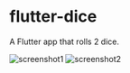 # flutter-dice
A Flutter app that rolls 2 dice.

![screenshot1](https://user-images.githubusercontent.com/47066511/65376896-af2fb580-dc73-11e9-8056-7d052c43a3be.png)
![screenshot2](https://user-images.githubusercontent.com/47066511/65376893-ad65f200-dc73-11e9-8bb7-8ba9c5927f83.png)
